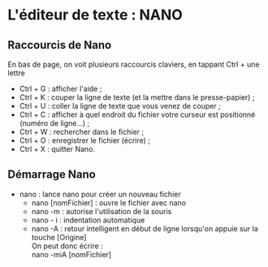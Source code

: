 # L'éditeur de texte : NANO

## Raccourcis de Nano
En bas de page, on voit plusieurs raccourcis claviers, en tappant Ctrl + une lettre  
- Ctrl + G : afficher l'aide ;
- Ctrl + K : couper la ligne de texte (et la mettre dans le presse-papier) ;
- Ctrl + U : coller la ligne de texte que vous venez de couper ;
- Ctrl + C : afficher à quel endroit du fichier votre curseur est positionné (numéro de ligne…) ;
- Ctrl + W : rechercher dans le fichier ;
- Ctrl + O : enregistrer le fichier (écrire) ;
- Ctrl + X : quitter Nano.

## Démarrage Nano
- nano : lance nano pour créer un nouveau fichier
  - nano [nomFichier] : ouvre le fichier avec nano
  - nano -m : autorise l'utilisation de la souris
  - nano - i : indentation automatique
  - nano -A : retour intelligent en début de ligne lorsqu'on appuie sur la touche [Origine]  
On peut donc écrire :  
nano -miA [nomFichier]
